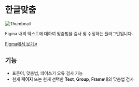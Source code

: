# 한글맞춤

![Thumbnail](https://github.com/sangrimlee/figma-plugins/assets/56021431/6f51b084-cd0f-4636-9423-6f1475d5259e)

Figma 내의 텍스트에 대하여 맞춤법을 검사 및 수정하는 플러그인입니다.

[Figma에서 보기↗](https://www.figma.com/community/plugin/1233034736208451985)

## 기능

- 표준어, 맞춤법, 띄어쓰기 오류 검사 기능
- 현재 **페이지** 또는 현재 선택한 **Text**, **Group**, **Frame**내의 맞춤법 검사
